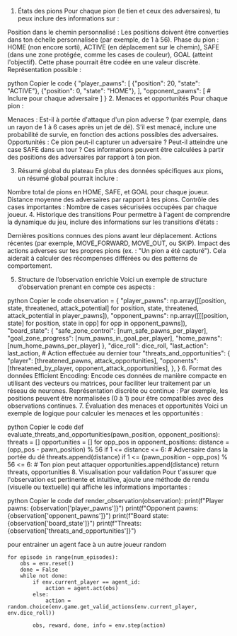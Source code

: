 1. États des pions
Pour chaque pion (le tien et ceux des adversaires), tu peux inclure des informations sur :

Position dans le chemin personnalisé : Les positions doivent être converties dans ton échelle personnalisée (par exemple, de 1 à 56).
Phase du pion :
HOME (non encore sorti),
ACTIVE (en déplacement sur le chemin),
SAFE (dans une zone protégée, comme les cases de couleur),
GOAL (atteint l'objectif).
Cette phase pourrait être codée en une valeur discrète.
Représentation possible :

python
Copier le code
{
    "player_pawns": [
        {"position": 20, "state": "ACTIVE"},
        {"position": 0, "state": "HOME"},
    ],
    "opponent_pawns": [
        # Inclure pour chaque adversaire
    ]
}
2. Menaces et opportunités
Pour chaque pion :

Menaces :
Est-il à portée d'attaque d'un pion adverse ? (par exemple, dans un rayon de 1 à 6 cases après un jet de dé).
S’il est menacé, inclure une probabilité de survie, en fonction des actions possibles des adversaires.
Opportunités :
Ce pion peut-il capturer un adversaire ?
Peut-il atteindre une case SAFE dans un tour ?
Ces informations peuvent être calculées à partir des positions des adversaires par rapport à ton pion.

3. Résumé global du plateau
En plus des données spécifiques aux pions, un résumé global pourrait inclure :

Nombre total de pions en HOME, SAFE, et GOAL pour chaque joueur.
Distance moyenne des adversaires par rapport à tes pions.
Contrôle des cases importantes : Nombre de cases sécurisées occupées par chaque joueur.
4. Historique des transitions
Pour permettre à l'agent de comprendre la dynamique du jeu, inclure des informations sur les transitions d’états :

Dernières positions connues des pions avant leur déplacement.
Actions récentes (par exemple, MOVE_FORWARD, MOVE_OUT, ou SKIP).
Impact des actions adverses sur tes propres pions (ex. : "Un pion a été capturé").
Cela aiderait à calculer des récompenses différées ou des patterns de comportement.

5. Structure de l’observation enrichie
Voici un exemple de structure d’observation prenant en compte ces aspects :

python
Copier le code
observation = {
    "player_pawns": np.array([[position, state, threatened, attack_potential] for position, state, threatened, attack_potential in player_pawns]),
    "opponent_pawns": np.array([[[position, state] for position, state in opp] for opp in opponent_pawns]),
    "board_state": {
        "safe_zone_control": [num_safe_pawns_per_player],
        "goal_zone_progress": [num_pawns_in_goal_per_player],
        "home_pawns": [num_home_pawns_per_player]
    },
    "dice_roll": dice_roll,
    "last_action": last_action,  # Action effectuée au dernier tour
    "threats_and_opportunities": {
        "player": [threatened_pawns, attack_opportunities],
        "opponents": [threatened_by_player, opponent_attack_opportunities],
    },
}
6. Format des données
Efficient Encoding: Encode ces données de manière compacte en utilisant des vecteurs ou matrices, pour faciliter leur traitement par un réseau de neurones.
Représentation discrète ou continue : Par exemple, les positions peuvent être normalisées (0 à 1) pour être compatibles avec des observations continues.
7. Évaluation des menaces et opportunités
Voici un exemple de logique pour calculer les menaces et les opportunités :

python
Copier le code
def evaluate_threats_and_opportunities(pawn_position, opponent_positions):
    threats = []
    opportunities = []
    for opp_pos in opponent_positions:
        distance = (opp_pos - pawn_position) % 56
        if 1 <= distance <= 6:  # Adversaire dans la portée du dé
            threats.append(distance)
        if 1 <= (pawn_position - opp_pos) % 56 <= 6:  # Ton pion peut attaquer
            opportunities.append(distance)
    return threats, opportunities
8. Visualisation pour validation
Pour t'assurer que l'observation est pertinente et intuitive, ajoute une méthode de rendu (visuelle ou textuelle) qui affiche les informations importantes :

python
Copier le code
def render_observation(observation):
    print(f"Player pawns: {observation['player_pawns']}")
    print(f"Opponent pawns: {observation['opponent_pawns']}")
    print(f"Board state: {observation['board_state']}")
    print(f"Threats: {observation['threats_and_opportunities']}")




pour entrainer un agent face à un autre joueur random

    for episode in range(num_episodes):
        obs = env.reset()
        done = False
        while not done:
            if env.current_player == agent_id:
                action = agent.act(obs)
            else:
                action = random.choice(env.game.get_valid_actions(env.current_player, env.dice_roll))
            
            obs, reward, done, info = env.step(action)

